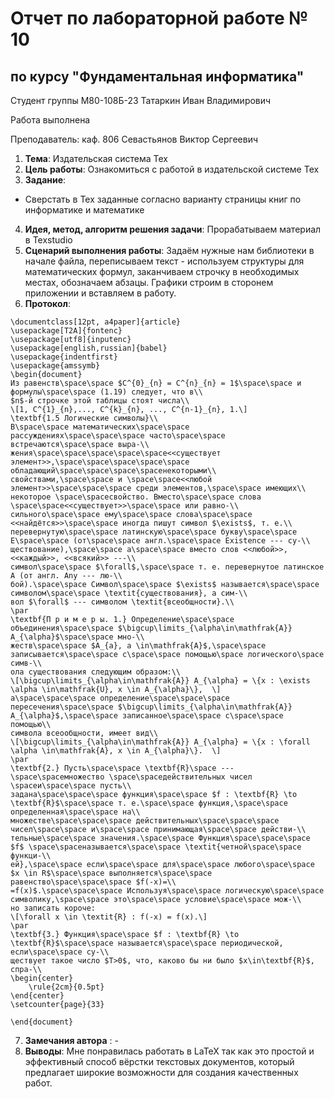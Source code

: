 # Отчет по лабораторной работе № 10
## по курсу "Фундаментальная информатика"

Студент группы М80-108Б-23 Татаркин Иван Владимирович

Работа выполнена 

Преподаватель: каф. 806 Севастьянов Виктор Сергеевич

1. **Тема**: Издательская система Tex
2. **Цель работы**: Ознакомиться с работой в издательской системе Tex
3. **Задание**:
- Сверстать в Tex заданные согласно варианту страницы книг по информатике и математике
4. **Идея, метод, алгоритм решения задачи**: Прорабатываем материал в Texstudio
5. **Сценарий выполнения работы**: Задаём нужные нам библиотеки в начале файла, переписываем текст - используем структуры для математических формул, заканчиваем строчку в необходимых местах, обозначаем абзацы. Графики строим в сторонем приложении и вставляем в работу.
6. **Протокол**:
```
\documentclass[12pt, a4paper]{article}
\usepackage[T2A]{fontenc}
\usepackage[utf8]{inputenc}
\usepackage[english,russian]{babel}
\usepackage{indentfirst}
\usepackage{amssymb}
\begin{document}
Из равенств\space\space $C^{0}_{n} = C^{n}_{n} = 1$\space\space и формулы\space\space (1.19) следует, что в\\
$n$-й строчке этой таблицы стоят числа\\
\[1, C^{1}_{n},..., C^{k}_{n}, ..., C^{n-1}_{n}, 1.\]
\textbf{1.5 Логические символы}\\
В\space\space математических\space\space рассуждениях\space\space\space часто\space\space встречаются\space\space выра-\\
жения\space\space\space\space\space<<существует элемент>>,\space\space\space\space\space обладающий\space\space\space\spaceнекоторыми\\
свойствами,\space\space и \space\space<<любой элемент>>\space\space\space среди элементов,\space\space имеющих\\
некоторое \space\spaceсвойство. Вместо\space\space слова \space\space<<существует>>\space\space или равно-\\
сильного\space\space ему\space\space слова\space\space <<найдётся>>\space\space иногда пишут символ $\exists$, т. е.\\
перевернутую\space\space латинскую\space\space букву\space\space E\space\space (от\space\space англ.\space\space Existence --- су-\\
ществование),\space\space а\space\space вместо слов <<любой>>, <<каждый>>, <<всякий>> ---\\
символ\space\space $\forall$,\space\space т. е. перевернутое латинское A (от англ. Any --- лю-\\
бой).\space\space Символ\space\space $\exists$ называется\space\space символом\space\space \textit{существования}, a сим-\\
вол $\forall$ --- символом \textit{всеобщности}.\\
\par
\textbf{П р и м е р ы. 1.} Определение\space\space объединения\space\space $\bigcup\limits_{\alpha\in\mathfrak{A}} A_{\alpha}$\space\space мно-\\
жеств\space\space $A_{a}, a \in\mathfrak{A}$,\space\space записывается\space\space с\space\space помощью\space логического\space симв-\\
ола существования следующим образом:\\
\[\bigcup\limits_{\alpha\in\mathfrak{A}} A_{\alpha} = \{x : \exists    \alpha \in\mathfrak{U}, x \in A_{\alpha}\},  \]
а\space\space\space определение\space\space\space пересечения\space\space $\bigcup\limits_{\alpha\in\mathfrak{A}} A_{\alpha}$,\space\space записанное\space\space с\space\space помощью\\
символа всеообщности, имеет вид\\
\[\bigcup\limits_{\alpha\in\mathfrak{A}} A_{\alpha} = \{x : \forall    \alpha \in\mathfrak{A}, x \in A_{\alpha}\}.  \]
\par
\textbf{2.} Пусть\space\space \textbf{R}\space --- \space\spaceмножество \space\spaceдействительных чисел \spaceи\space\space пусть\\
задана\space\space\space функция\space\space $f : \textbf{R} \to \textbf{R}$\space\space т. е.\space\space функция,\space\space определенная\space\space на\\
множестве\space\space\space действительных\space\space\space чисел\space\space и\space\space принимающая\space\space действи-\\
тельные\space\space значения.\space\space Функция\space\space\space $f$ \space\spaceназывается\space\space \textit{четной\space\space функци-\\
ей},\space\space если\space\space для\space\space любого\space\space $x \in R$\space\space выполняется\space\space равенство\space\space\space $f(-x)=\\
=f(x)$.\space\space\space Используя\space\space логическую\space\space символику,\space\space это\space\space условие\space\space мож-\\
но записать короче:
\[\forall x \in \textit{R} : f(-x) = f(x).\]
\par
\textbf{3.} Функция\space\space $f : \textbf{R} \to \textbf{R}$\space\space называется\space\space периодической, если\space\space су-\\
ществует такое число $T>0$, что, каково бы ни было $x\in\textbf{R}$, спра-\\
\begin{center}
    \rule{2cm}{0.5pt}
\end{center}
\setcounter{page}{33}

\end{document} 
```
7. **Замечания автора** : -
8. **Выводы**: Мне понравилась работать в LaTeX так как это простой и эффективный способ вёрстки текстовых документов, который предлагает широкие возможности для создания качественных работ.
